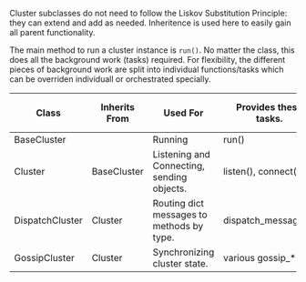Cluster subclasses do not need to follow the Liskov Substitution Principle: they can extend and add as needed.
Inheritence is used here to easily gain all parent functionality.

The main method to run a cluster instance is `run()`. No matter the class, this does all the background
work (tasks) required. For flexibility, the different pieces of background work are split into individual
functions/tasks which can be overriden individuall or orchestrated specially.

| Class           | Inherits From | Used For                                   | Provides these tasks. | Provides these attributes. | And these.                   |
|-----------------|---------------|--------------------------------------------|-----------------------|----------------------------|------------------------------|
| BaseCluster     |               | Running                                    | run()                 |                            |                              |
| Cluster         | BaseCluster   | Listening and Connecting, sending objects. | listen(), connect()   | nodes, clients             |                              |
| DispatchCluster | Cluster       | Routing dict messages to methods by type.  | dispatch_messages()   |                            | @handler function decorator. |
| GossipCluster   | Cluster       | Synchronizing cluster state.               | various gossip_*      |                            |                              |